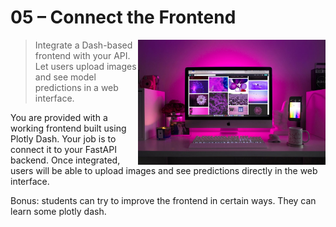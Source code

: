 
# 05 – Connect the Frontend

<img src="../../media/frontend-user-interfaces.jpg" style="width: 300px" align="right">

> Integrate a Dash-based frontend with your API. Let users upload images and see model predictions in a web interface.

You are provided with a working frontend built using Plotly Dash. Your job is to connect it to your FastAPI backend. Once integrated, users will be able to upload images and see predictions directly in the web interface.

Bonus: students can try to improve the frontend in certain ways. They can learn some plotly dash.
